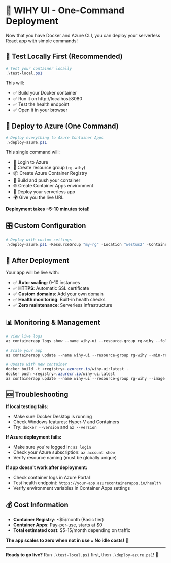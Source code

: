 # 🚀 WIHY UI - One-Command Deployment

Now that you have Docker and Azure CLI, you can deploy your serverless React app with simple commands!

## 🧪 Test Locally First (Recommended)

```powershell
# Test your container locally
.\test-local.ps1
```

This will:
- ✅ Build your Docker container
- ✅ Run it on http://localhost:8080
- ✅ Test the health endpoint
- ✅ Open it in your browser

## 🚀 Deploy to Azure (One Command)

```powershell
# Deploy everything to Azure Container Apps
.\deploy-azure.ps1
```

This single command will:
- 🔐 Login to Azure
- 📁 Create resource group (`rg-wihy`)
- 📦 Create Azure Container Registry
- 🐳 Build and push your container
- 🌐 Create Container Apps environment
- 🚀 Deploy your serverless app
- 🌍 Give you the live URL

**Deployment takes ~5-10 minutes total!**

## 🎛️ Custom Configuration

```powershell
# Deploy with custom settings
.\deploy-azure.ps1 -ResourceGroup "my-rg" -Location "westus2" -ContainerAppName "my-app"
```

## 🔧 After Deployment

Your app will be live with:
- ✅ **Auto-scaling**: 0-10 instances
- ✅ **HTTPS**: Automatic SSL certificate
- ✅ **Custom domains**: Add your own domain
- ✅ **Health monitoring**: Built-in health checks
- ✅ **Zero maintenance**: Serverless infrastructure

## 📊 Monitoring & Management

```powershell
# View live logs
az containerapp logs show --name wihy-ui --resource-group rg-wihy --follow

# Scale your app
az containerapp update --name wihy-ui --resource-group rg-wihy --min-replicas 1 --max-replicas 20

# Update with new container
docker build -t <registry>.azurecr.io/wihy-ui:latest .
docker push <registry>.azurecr.io/wihy-ui:latest
az containerapp update --name wihy-ui --resource-group rg-wihy --image <registry>.azurecr.io/wihy-ui:latest
```

## 🆘 Troubleshooting

**If local testing fails:**
- Make sure Docker Desktop is running
- Check Windows features: Hyper-V and Containers
- Try: `docker --version` and `az --version`

**If Azure deployment fails:**
- Make sure you're logged in: `az login`
- Check your Azure subscription: `az account show`
- Verify resource naming (must be globally unique)

**If app doesn't work after deployment:**
- Check container logs in Azure Portal
- Test health endpoint: `https://your-app.azurecontainerapps.io/health`
- Verify environment variables in Container Apps settings

## 💰 Cost Information

- **Container Registry**: ~$5/month (Basic tier)
- **Container Apps**: Pay-per-use, starts at $0
- **Total estimated cost**: $5-15/month depending on traffic

**The app scales to zero when not in use = No idle costs!** 🎉

---

**Ready to go live?** Run `.\test-local.ps1` first, then `.\deploy-azure.ps1`! 🚀